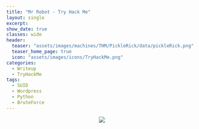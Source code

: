 ```yaml
---
title: "Mr Robot - Try Hack Me"
layout: single
excerpt:
show_date: true
classes: wide
header:
  teaser: "assets/images/machines/THM/PickleRick/data/pickleRick.png"
  teaser_home_page: true
  icon: "assets/images/icons/TryHackMe.png"
categories:
  - Writeup
  - TryHackMe
tags:
  - SUID
  - Wordpress
  - Python
  - BruteForce
---
```


<p align="center">
<img src="https://raw.githubusercontent.com/Wiinsad/winsad/master/assets/images/machines/HTB/pickleRick/data/pickleRickHTB.png">
</p>
